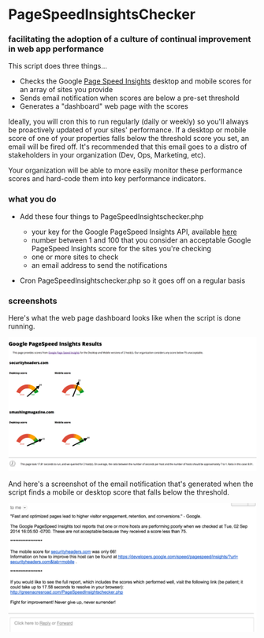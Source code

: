 # PageSpeedInsightsChecker



### facilitating the adoption of a culture of continual improvement in web app performance

This script does three things...

* Checks the Google [Page Speed Insights](https://developers.google.com/speed/pagespeed/insights/) desktop and mobile scores for an array of sites you provide
* Sends email notification when scores are below a pre-set threshold
* Generates a "dashboard" web page with the scores

Ideally, you will cron this to run regularly (daily or weekly) so you'll always be proactively updated of your sites' performance. If a desktop or mobile score of one of your properties falls below the threshold score you set, an email will be fired off. It's recommended that this email goes to a distro of stakeholders in your organization (Dev, Ops, Marketing, etc).

Your organization will be able to more easily monitor these performance scores and hard-code them into key performance indicators. 

### what you do

* Add these four things to PageSpeedInsightschecker.php

   * your key for the Google PageSpeed Insights API, available [here](https://developers.google.com/speed/docs/insights/v1/getting_started)
   * number between 1 and 100 that you consider an acceptable Google PageSpeed Insights score for the sites you're checking
   * one or more sites to check
   * an email address to send the notifications

* Cron PageSpeedInsightschecker.php so it goes off on a regular basis

### screenshots

Here's what the web page dashboard looks like when the script is done running.

![example of PageSpeedInsightsChecker dashboard](https://github.com/cqueern/PageSpeedInsightsChecker/blob/master/PSIC-dashboard-example.png)

And here's a screenshot of the email notification that's generated when the script finds a mobile or desktop score that falls below the threshold.

![example of PageSpeedInsightsChecker email notification](https://github.com/cqueern/PageSpeedInsightsChecker/blob/master/PSIC-email-notification-example.png)


